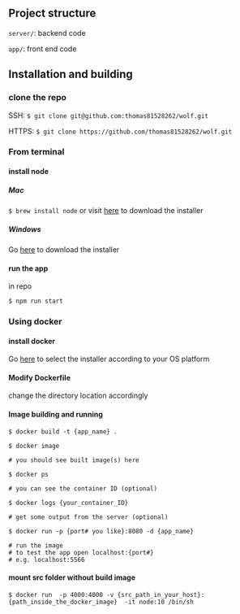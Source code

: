 ## Project structure

`server/`: backend code

`app/`: front end code

## Installation and building

### clone the repo

SSH: `$ git clone git@github.com:thomas81528262/wolf.git`

HTTPS: `$ git clone https://github.com/thomas81528262/wolf.git`

### From terminal

#### install node

##### Mac
`$ brew install node` or visit [here](https://nodejs.org/en/download/) to download the installer

##### Windows

Go [here](https://nodejs.org/en/download/) to download the installer

#### run the app

in repo

`$ npm run start`

### Using docker

#### install docker

Go [here](https://docs.docker.com/engine/install/) to select the installer according to your OS platform

#### Modify Dockerfile

change the directory location accordingly

#### Image building and running

```
$ docker build -t {app_name} .

$ docker image

# you should see built image(s) here

$ docker ps

# you can see the container ID (optional)

$ docker logs {your_container_ID}

# get some output from the server (optional)

$ docker run -p {port# you like}:8080 -d {app_name}

# run the image
# to test the app open localhost:{port#}
# e.g. localhost:5566

```

#### mount src folder without build image

```
$ docker run  -p 4000:4000 -v {src_path_in_your_host}:{path_inside_the_docker_image}  -it node:10 /bin/sh
```
